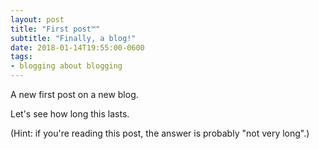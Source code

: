 ```yaml
---
layout: post
title: "First post™"
subtitle: "Finally, a blog!"
date: 2018-01-14T19:55:00-0600
tags:
- blogging about blogging
---
```


A new first post on a new blog.

Let's see how long this lasts.

(Hint: if you're reading this post, the answer is probably "not very long".)
